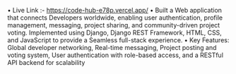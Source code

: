 • Live Link :- https://code-hub-e78p.vercel.app/
• Built a Web application that connects Developers worldwide, enabling user authentication, profile management,
messaging, project sharing, and community-driven project voting. Implemented using Django, Django REST Framework,
HTML, CSS, and JavaScript to provide a Seamless full-stack experience.
• Key Features: Global developer networking, Real-time messaging, Project posting and voting system, User
authentication with role-based access, and a RESTful API backend for scalability

